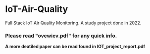 # IoT-Air-Quality
Full Stack IoT Air Quality Monitoring. 
A study project done in 2022.
### **Please read "ovewiev.pdf" for any quick info.**
**A more deatiled paper can be read found in IOT_project_report.pdf**
